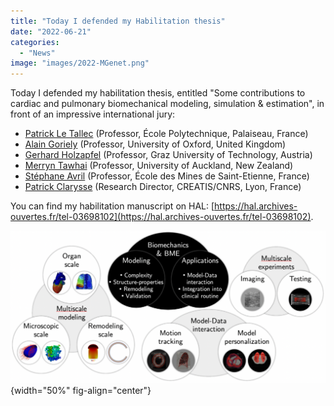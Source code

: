 ```yaml
---
title: "Today I defended my Habilitation thesis"
date: "2022-06-21"
categories: 
  - "News"
image: "images/2022-MGenet.png"
---
```


Today I defended my habilitation thesis, entitled "Some contributions to cardiac and pulmonary biomechanical modeling, simulation & estimation", in front of an impressive international jury:

- [Patrick Le Tallec](https://ppi-lms.polytechnique.fr/patrick.letallec/) (Professor, École Polytechnique, Palaiseau, France)
- [Alain Goriely](http://goriely.com) (Professor, University of Oxford, United Kingdom)
- [Gerhard Holzapfel](https://www.biomech.tugraz.at/people/gerhard_holzapfel) (Professor, Graz University of Technology, Austria)
- [Merryn Tawhai](https://profiles.auckland.ac.nz/m-tawhai) (Professor, University of Auckland, New Zealand)
- [Stéphane Avril](https://www.mines-stetienne.fr/author/avril/) (Professor, École des Mines de Saint-Etienne, France)
- [Patrick Clarysse](https://www.creatis.insa-lyon.fr/site/fr/users/clarysse) (Research Director, CREATIS/CNRS, Lyon, France)

You can find my habilitation manuscript on HAL: [https://hal.archives-ouvertes.fr/tel-03698102](https://hal.archives-ouvertes.fr/tel-03698102).

![](images/2022-MGenet-1024x495.png){width="50%" fig-align="center"}
